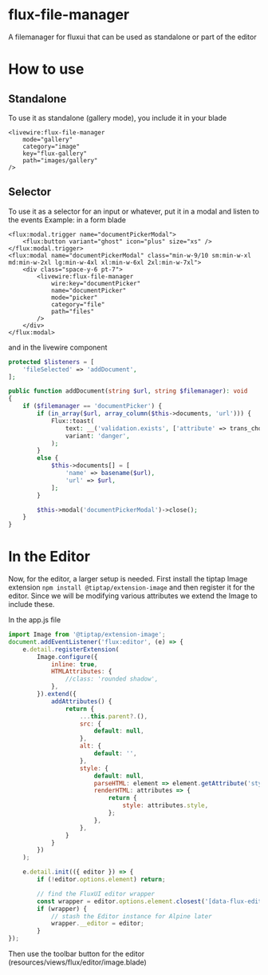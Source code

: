# flux-file-manager

A filemanager for fluxui that can be used as standalone or part of the editor

# How to use


## Standalone
To use it as standalone (gallery mode), you include it in your blade
```blade
<livewire:flux-file-manager
    mode="gallery"
    category="image"
    key="flux-gallery"
    path="images/gallery"
/>
```

## Selector
To use it as a selector for an input or whatever, put it in a modal and listen to the events
Example: in a form blade
```blade
<flux:modal.trigger name="documentPickerModal">
    <flux:button variant="ghost" icon="plus" size="xs" />
</flux:modal.trigger>
<flux:modal name="documentPickerModal" class="min-w-9/10 sm:min-w-xl md:min-w-2xl lg:min-w-4xl xl:min-w-6xl 2xl:min-w-7xl">
    <div class="space-y-6 pt-7">
        <livewire:flux-file-manager
            wire:key="documentPicker"
            name="documentPicker"
            mode="picker"
            category="file"
            path="files"
        />
    </div>
</flux:modal>
```

and in the livewire component
```php
protected $listeners = [
    'fileSelected' => 'addDocument',
];

public function addDocument(string $url, string $filemanager): void
{
    if ($filemanager == 'documentPicker') {
        if (in_array($url, array_column($this->documents, 'url'))) {
            Flux::toast(
                text: __('validation.exists', ['attribute' => trans_choice('document', 1)]),
                variant: 'danger',
            );
        }
        else {
            $this->documents[] = [
                'name' => basename($url),
                'url' => $url,
            ];
        }

        $this->modal('documentPickerModal')->close();
    }
}
```

# In the Editor
Now, for the editor, a larger setup is needed.
First install the tiptap Image extension `npm install @tiptap/extension-image` and then register it for the editor. Since we will be modifying various attributes we extend the Image to include these.

In the app.js file
```javascript
import Image from '@tiptap/extension-image';
document.addEventListener('flux:editor', (e) => {
    e.detail.registerExtension(
        Image.configure({
            inline: true,
            HTMLAttributes: {
                //class: 'rounded shadow',
            },
        }).extend({
            addAttributes() {
                return {
                    ...this.parent?.(),
                    src: {
                        default: null,
                    },
                    alt: {
                        default: '',
                    },
                    style: {
                        default: null,
                        parseHTML: element => element.getAttribute('style'),
                        renderHTML: attributes => {
                            return {
                                style: attributes.style,
                            };
                        },
                    },
                }
            }
        })
    );

    e.detail.init(({ editor }) => {
        if (!editor.options.element) return;

        // find the FluxUI editor wrapper
        const wrapper = editor.options.element.closest('[data-flux-editor]');
        if (wrapper) {
            // stash the Editor instance for Alpine later
            wrapper.__editor = editor;
        }
});
```

Then use the toolbar button for the editor (resources/views/flux/editor/image.blade)
